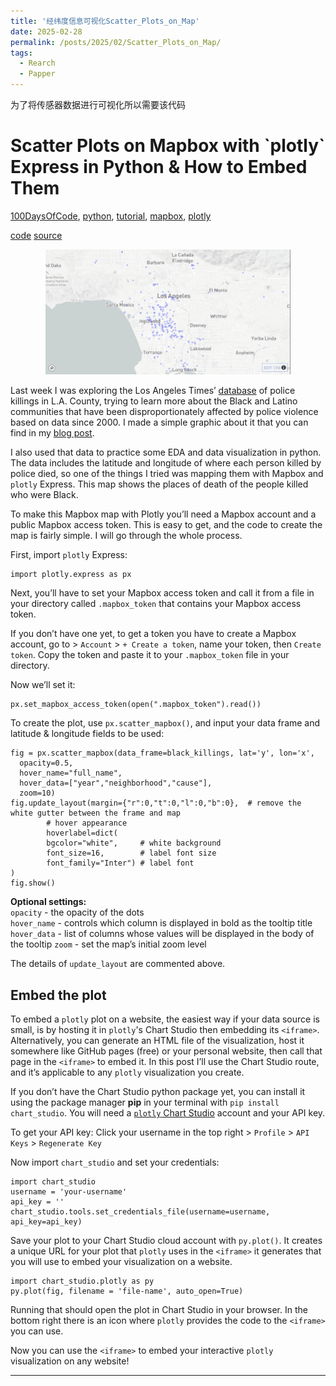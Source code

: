```yaml
---
title: '经纬度信息可视化Scatter_Plots_on_Map'
date: 2025-02-28
permalink: /posts/2025/02/Scatter_Plots_on_Map/
tags:
  - Rearch
  - Papper
---
```


为了将传感器数据进行可视化所以需要该代码
# Scatter Plots on Mapbox with \`plotly\` Express in Python & How to Embed Them

 [100DaysOfCode](https://isabella-b.com/category/100daysofcode/), [python](https://isabella-b.com/category/python/), [tutorial](https://isabella-b.com/category/tutorial/), [mapbox](https://isabella-b.com/category/mapbox/), [plotly](https://isabella-b.com/category/plotly/)

[code](https://github.com/isabellabenabaye/los-angeles-police-killings/blob/master/LA-police-killings-map.ipynb) [source](https://github.com/datadesk/los-angeles-police-killings-data)[](https://twitter.com/_isabellamb/status/1272769156941668352?s=20)[](https://dev.to/isabellabenabaye/scatter-plots-on-mapbox-with-plotly-express-in-python-how-to-embed-them-1l8m)

  <Center>
  <img src='/images/blog/02/map.jpg' style='zoom:50%'>
  </Center>

Last week I was exploring the Los Angeles Times’ [database](https://github.com/datadesk/los-angeles-police-killings-data) of police killings in L.A. County, trying to learn more about the Black and Latino communities that have been disproportionately affected by police violence based on data since 2000. I made a simple graphic about it that you can find in my [blog post](https://isabella-b.com/blog/los-angeles-police-killings).

I also used that data to practice some EDA and data visualization in python. The data includes the latitude and longitude of where each person killed by police died, so one of the things I tried was mapping them with Mapbox and `plotly` Express. This map shows the places of death of the people killed who were Black.

To make this Mapbox map with Plotly you’ll need a Mapbox account and a public Mapbox access token. This is easy to get, and the code to create the map is fairly simple. I will go through the whole process.

First, import `plotly` Express:

    import plotly.express as px
    

Next, you’ll have to set your Mapbox access token and call it from a file in your directory called `.mapbox_token` that contains your Mapbox access token.

If you don’t have one yet, to get a token you have to create a Mapbox account, go to > `Account` > `+ Create a token`, name your token, then `Create token`. Copy the token and paste it to your `.mapbox_token` file in your directory.

Now we’ll set it:

    px.set_mapbox_access_token(open(".mapbox_token").read())
    

To create the plot, use `px.scatter_mapbox()`, and input your data frame and latitude & longitude fields to be used:

    fig = px.scatter_mapbox(data_frame=black_killings, lat='y', lon='x', 
      opacity=0.5, 
      hover_name="full_name", 
      hover_data=["year","neighborhood","cause"], 
      zoom=10)
    fig.update_layout(margin={"r":0,"t":0,"l":0,"b":0},  # remove the white gutter between the frame and map
            # hover appearance
            hoverlabel=dict( 
            bgcolor="white",     # white background
            font_size=16,        # label font size
            font_family="Inter") # label font
    )
    fig.show()
    

**Optional settings:**  
`opacity` - the opacity of the dots  
`hover_name` - controls which column is displayed in bold as the tooltip title  
`hover_data` - list of columns whose values will be displayed in the body of the tooltip `zoom` - set the map’s initial zoom level

The details of `update_layout` are commented above.

## Embed the plot

To embed a `plotly` plot on a website, the easiest way if your data source is small, is by hosting it in `plotly`'s Chart Studio then embedding its `<iframe>`. Alternatively, you can generate an HTML file of the visualization, host it somewhere like GitHub pages (free) or your personal website, then call that page in the `<iframe>` to embed it. In this post I’ll use the Chart Studio route, and it’s applicable to any `plotly` visualization you create.

If you don’t have the Chart Studio python package yet, you can install it using the package manager **pip** in your terminal with `pip install chart_studio`. You will need a [`plotly` Chart Studio](https://chart-studio.plotly.com/feed/#/) account and your API key.

To get your API key: Click your username in the top right > `Profile` > `API Keys` > `Regenerate Key`

Now import `chart_studio` and set your credentials:

    import chart_studio
    username = 'your-username' 
    api_key = '' 
    chart_studio.tools.set_credentials_file(username=username, api_key=api_key)
    

Save your plot to your Chart Studio cloud account with `py.plot()`. It creates a unique URL for your plot that `plotly` uses in the `<iframe>` it generates that you will use to embed your visualization on a website.

    import chart_studio.plotly as py
    py.plot(fig, filename = 'file-name', auto_open=True)
    

Running that should open the plot in Chart Studio in your browser. In the bottom right there is an icon where `plotly` provides the code to the `<iframe>` you can use.

Now you can use the `<iframe>` to embed your interactive `plotly` visualization on any website!

<!-- I hope you found this helpful. If you have any questions, feel free to comment below or [tweet/DM me](https://twitter.com/_isabellamb). -->



---